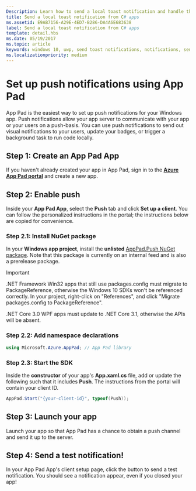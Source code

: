 ```yaml
---
Description: Learn how to send a local toast notification and handle the user clicking the toast from C# apps.
title: Send a local toast notification from C# apps
ms.assetid: E9AB7156-A29E-4ED7-B286-DA4A6E683638
label: Send a local toast notification from C# apps
template: detail.hbs
ms.date: 05/19/2017
ms.topic: article
keywords: windows 10, uwp, send toast notifications, notifications, send notifications, toast notifications, how to, quickstart, getting started, code sample, walkthrough, c#
ms.localizationpriority: medium
---
```



# Set up push notifications using App Pad

App Pad is the easiest way to set up push notifications for your Windows app. Push notifications allow your app server to communicate with your app or your users on a push-basis. You can use push notifications to send out visual notifications to your users, update your badges, or trigger a background task to run code locally.


## Step 1: Create an App Pad App

If you haven't already created your app in App Pad, sign in to the [**Azure App Pad portal**](https://apppadportal.z22.web.core.windows.net/azure) and create a new app.


## Step 2: Enable push

Inside your **App Pad App**, select the **Push** tab and click **Set up a client**. You can follow the personalized instructions in the portal; the instructions below are copied for convenience.


### Step 2.1: Install NuGet package

In your **Windows app project**, install the **unlisted** [AppPad.Push NuGet package](https://ms-andrewbares.visualstudio.com/AppPad/_packaging?_a=package&feed=AppPad&package=AzureExplorations.AppPad.Push&protocolType=NuGet). Note that this package is currently on an internal feed and is also a prerelease package.

> [!IMPORTANT]
> .NET Framework Win32 apps that still use packages.config must migrate to PackageReference, otherwise the Windows 10 SDKs won't be referenced correctly. In your project, right-click on "References", and click "Migrate packages.config to PackageReference".
> 
> .NET Core 3.0 WPF apps must update to .NET Core 3.1, otherwise the APIs will be absent.


### Step 2.2: Add namespace declarations

```csharp
using Microsoft.Azure.AppPad; // App Pad library
```


### Step 2.3: Start the SDK

Inside the **constructor** of your app's **App.xaml.cs** file, add or update the following such that it includes **Push**. The instructions from the portal will contain your client ID.

```csharp
AppPad.Start("{your-client-id}", typeof(Push));
```

## Step 3: Launch your app

Launch your app so that App Pad has a chance to obtain a push channel and send it up to the server.

## Step 4: Send a test notification!

In your App Pad App's client setup page, click the button to send a test notification. You should see a notification appear, even if you closed your app!